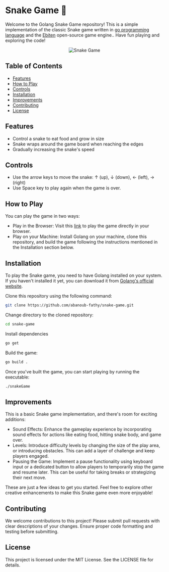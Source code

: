 # Snake Game 🐍
Welcome to the Golang Snake Game repository! This is a simple implementation of the classic Snake game written in [go programming language](https://go.dev/) and the [Ebiten](https://ebitengine.org/) open-source game engine.. Have fun playing and exploring the code!

<div align="center">
  <img src="https://github.com/abanoub-fathy/snake-game/assets/95833413/14af49c9-9904-4af7-bc37-f266e79cdd6e" alt="Snake Game">
</div>


## Table of Contents
- [Features](#features)
- [How to Play](#how-to-play)
- [Controls](#controls)
- [Installation](#installation)
- [Improvements](#improvements)
- [Contributing](#contributing)
- [License](#license)

## Features

- Control a snake to eat food and grow in size
- Snake wraps around the game board when reaching the edges
- Gradually increasing the snake's speed

## Controls

- Use the arrow keys to move the snake: ↑ (up), ↓ (down), ← (left), → (right)
- Use Space key to play again when the game is over.

## How to Play

You can play the game in two ways:
- Play in the Browser: Visit this [link](https://abanoub-fathy.github.io/snake-game/) to play the game directly in your browser.
- Play on your Machine: Install Golang on your machine, clone this repository, and build the game following the instructions mentioned in the Installation section below.

## Installation

To play the Snake game, you need to have Golang installed on your system. If you haven't installed it yet, you can download it from [Golang's official website](https://go.dev/).

Clone this repository using the following command:

```bash
git clone https://github.com/abanoub-fathy/snake-game.git
```

Change directory to the cloned repository:

```bash
cd snake-game
```

Install dependencies

```bash
go get
```

Build the game:

```bash
go build .
```

Once you've built the game, you can start playing by running the executable:

```bash
./snakeGame
```


## Improvements 

This is a basic Snake game implementation, and there's room for exciting additions:

- Sound Effects: Enhance the gameplay experience by incorporating sound effects for actions like eating food, hitting snake body, and game over.
- Levels: Introduce difficulty levels by changing the size of the play area, or introducing obstacles. This can add a layer of challenge and keep players engaged.
- Pausing the Game: Implement a pause functionality using keyboard input or a dedicated button to allow players to temporarily stop the game and resume later. This can be useful for taking breaks or strategizing their next move.

These are just a few ideas to get you started. Feel free to explore other creative enhancements to make this Snake game even more enjoyable!


## Contributing

We welcome contributions to this project! Please submit pull requests with clear descriptions of your changes. Ensure proper code formatting and testing before submitting.

## License

This project is licensed under the MIT License. See the LICENSE file for details.

